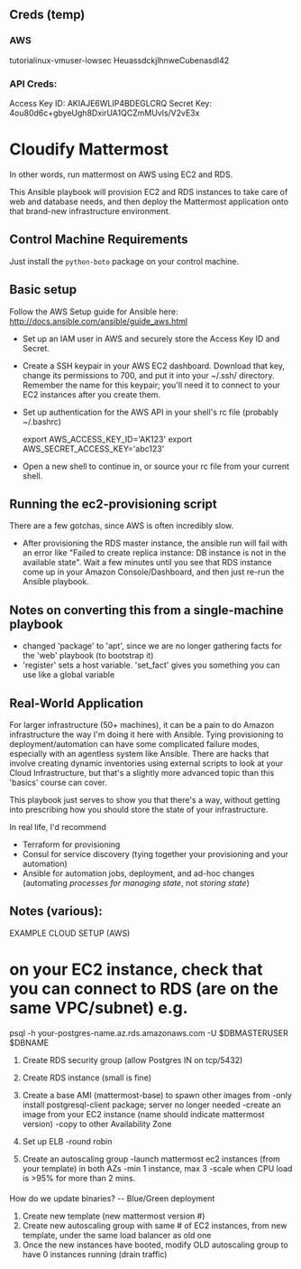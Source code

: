 ## Creds (temp)

### AWS
tutorialinux-vmuser-lowsec
HeuassdckjlhnweCubenasdl42

### API Creds:
Access Key ID: AKIAJE6WLIP4BDEGLCRQ
Secret Key: 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



# Cloudify Mattermost

In other words, run mattermost on AWS using EC2 and RDS.

This Ansible playbook will provision EC2 and RDS instances to take care of web and database needs, and then deploy the Mattermost application onto that brand-new infrastructure environment.


## Control Machine Requirements

Just install the `python-boto` package on your control machine.


## Basic setup

Follow the AWS Setup guide for Ansible here: http://docs.ansible.com/ansible/guide_aws.html

- Set up an IAM user in AWS and securely store the Access Key ID and Secret.
- Create a SSH keypair in your AWS EC2 dashboard. Download that key, change its permissions to 700, and put it into your ~/.ssh/ directory. Remember the name for this keypair; you'll need it to connect to your EC2 instances after you create them.
- Set up authentication for the AWS API in your shell's rc file (probably ~/.bashrc)

    export AWS_ACCESS_KEY_ID='AK123'
    export AWS_SECRET_ACCESS_KEY='abc123'

- Open a new shell to continue in, or source your rc file from your current shell.



## Running the ec2-provisioning script

There are a few gotchas, since AWS is often incredibly slow.

- After provisioning the RDS master instance, the ansible run will fail with an error like "Failed to create replica instance: DB instance is not in the available state". Wait a few minutes until you see that RDS instance come up in your Amazon Console/Dashboard, and then just re-run the Ansible playbook.


## Notes on converting this from a single-machine playbook

- changed 'package' to 'apt', since we are no longer gathering facts for the 'web' playbook (to bootstrap it)
- 'register' sets a host variable. 'set_fact' gives you something you can use like a global variable

## Real-World Application
For larger infrastructure (50+ machines), it can be a pain to do Amazon infrastructure the way I'm doing it here with Ansible. Tying provisioning to deployment/automation can have some complicated failure modes, especially with an agentless system like Ansible. There are hacks that involve creating dynamic inventories using external scripts to look at your Cloud Infrastructure, but that's a slightly more advanced topic than this 'basics' course can cover.

This playbook just serves to show you that there's a way, without getting into prescribing how you should store the state of your infrastructure.

In real life, I'd recommend
- Terraform for provisioning
- Consul for service discovery (tying together your provisioning and your automation)
- Ansible for automation jobs, deployment, and ad-hoc changes (automating *processes for managing state*, not *storing state*)



## Notes (various):
EXAMPLE CLOUD SETUP (AWS)

# on your EC2 instance, check that you can connect to RDS (are on the same VPC/subnet) e.g.
psql -h your-postgres-name.az.rds.amazonaws.com -U $DBMASTERUSER $DBNAME


1. Create RDS security group (allow Postgres IN on tcp/5432)
2. Create RDS instance (small is fine)

2. Create a base AMI (mattermost-base) to spawn other images from
    -only install postgresql-client package; server no longer needed
    -create an image from your EC2 instance (name should indicate mattermost version)
    -copy to other Availability Zone

3. Set up ELB
    -round robin

4. Create an autoscaling group
    -launch mattermost ec2 instances (from your template) in both AZs
    -min 1 instance, max 3
    -scale when CPU load is >95% for more than 2 mins.

####

How do we update binaries? -- Blue/Green deployment

1. Create new template (new mattermost version #)
2. Create new autoscaling group with same # of EC2 instances, from new template, under the same load balancer as old one
3. Once the new instances have booted, modify OLD autoscaling group to have 0 instances running (drain traffic)

